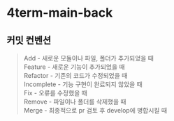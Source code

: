 # 4term-main-back


## 커밋 컨벤션 
> Add - 새로운 모듈이나 파일, 폴더가 추가되었을 때 \
> Feature - 새로운 기능이 추가되었을 때  
> Refactor - 기존의 코드가 수정되었을 때 \
> Incomplete - 기능 구현이 완료되지 않았을 때   
> Fix - 오류를 수정했을 때   
> Remove - 파일이나 폴더를 삭제했을 때 \
> Merge - 최종적으로 pr 검토 후 develop에 병합시킬 때
